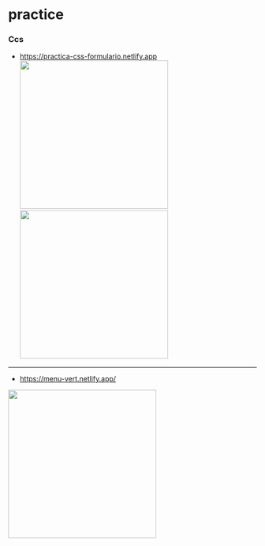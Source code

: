 
# practice


### Ccs

* https://practica-css-formulario.netlify.app 
<img width='300px' src="https://github.com/ldanielcolmenaresm/practice/blob/main/css/assets/login.png"> <img width='300px' src="https://github.com/ldanielcolmenaresm/practice/blob/main/css/assets/menu.png">
---
* https://menu-vert.netlify.app/
<img width='300px' src="https://github.com/ldanielcolmenaresm/practice/blob/main/css/assets/menu.png">
